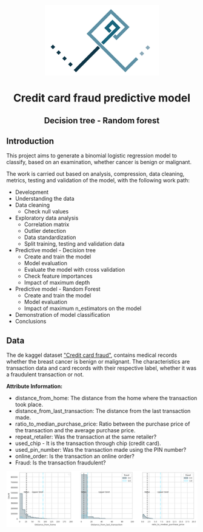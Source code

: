 <p align="center">
  <img src="/images/Logo-personal_Fondo_blanco.png" alt="Logo_personal">
</p>

<div align="center">
  <h1 align="center">Credit card fraud predictive model</h1>
  <h2 align="center">Decision tree - Random forest</h2>
</div>

## Introduction
This project aims to generate a binomial logistic regression model to classify, based on an examination, whether cancer is benign or malignant.

The work is carried out based on analysis, compression, data cleaning, metrics, testing and validation of the model, with the following work path:

- Development
- Understanding the data
- Data cleaning
  - Check null values
- Exploratory data analysis
  - Correlation matrix
  - Outlier detection
  - Data standardization
  - Split training, testing and validation data
- Predictive model - Decision tree 
  - Create and train the model
  - Model evaluation
  - Evaluate the model with cross validation
  - Check feature importances
  - Impact of maximum depth
- Predictive model - Random Forest 
  - Create and train the model
  - Model evaluation
  - Impact of maximum n_estimators on the model
- Demonstration of model classification
- Conclusions

## Data
The de kaggel dataset ["Credit card fraud"](https://www.kaggle.com/datasets/dhanushnarayananr/credit-card-fraud), contains medical records whether the breast cancer is benign or malignant. The characteristics are transaction data and card records with their respective label, whether it was a fraudulent transaction or not. 

**Attribute Information:**

* distance_from_home: The distance from the home where the transaction took place.
* distance_from_last_transaction: The distance from the last transaction made.
* ratio_to_median_purchase_price: Ratio between the purchase price of the transaction and the average purchase price.
* repeat_retailer: Was the transaction at the same retailer?
* used_chip - It is the transaction through chip (credit card).
* used_pin_number: Was the transaction made using the PIN number?
* online_order: Is the transaction an online order?
* Fraud: Is the transaction fraudulent?

<p>
  <img src="/images/output.png" alt="Grafico readme">
</p>

